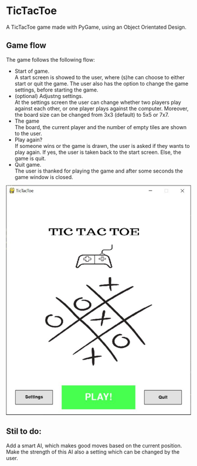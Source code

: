 # TicTacToe
A TicTacToe game made with PyGame, using an Object Orientated Design.

## Game flow
The game follows the following flow:

- Start of game.<br />A start screen is showed to the user, where (s)he can choose to either start or quit the game. 
The user also has the option to change the game settings, before starting the game.
- (optional) Adjustng settings.<br />At the settings screen the user can change whether two players play against each other, or one player plays against the computer.
Moreover, the board size can be changed from 3x3 (default) to 5x5 or 7x7.
- The game<br />The board, the current player and the number of empty tiles are shown to the user.
- Play again?<br />If someone wins or the game is drawn, the user is asked if they wants to play again.
If yes, the user is taken back to the start screen. Else, the game is quit.
- Quit game.<br />The user is thanked for playing the game and after some seconds the game window is closed.

![Start screen](screenshots\startscreen.JPG)


## Stil to do:
Add a smart AI, which makes good moves based on the current position. 
Make the strength of this AI also a setting which can be changed by the user.
